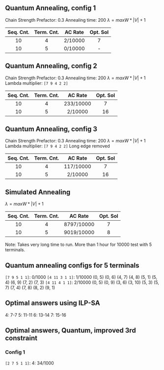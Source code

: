 ## Quantum Annealing, config 1

Chain Strength Prefactor: 0.3
Annealing time: 200
$\lambda = max{W} * |V| + 1$

| Seq. Cnt. | Term. Cnt. | AC Rate | Opt. Sol |
|:---------:|:----------:|:-------:|:--------:|
|    10     |     4      | 2/10000 |    7     |
|    10     |     5      | 0/10000 |    -     |

## Quantum Annealing, config 2
Chain Strength Prefactor: 0.3
Annealing time: 200
$\lambda = max{W} * |V| + 1$
Lambda multiplier: `[7 9 4 2 2]`

| Seq. Cnt. | Term. Cnt. |  AC Rate  | Opt. Sol |
|:---------:|:----------:|:---------:|:--------:|
|    10     |     4      | 233/10000 |    7     |
|    10     |     5      |  2/10000  |    16    |

## Quantum Annealing, config 3
Chain Strength Prefactor: 0.3
Annealing time: 200
$\lambda = max{W} * |V| + 1$
Lambda multiplier: `[7 9 4 2 2]`
Long edge removed

| Seq. Cnt. | Term. Cnt. |  AC Rate  | Opt. Sol |
|:---------:|:----------:|:---------:|:--------:|
|    10     |     4      | 117/10000 |    7     |
|    10     |     5      |  2/10000  |    16    |

## Simulated Annealing

$\lambda = max{W} * |V| + 1$

| Seq. Cnt. | Term. Cnt. |  AC Rate   | Opt. Sol |
|:---------:|:----------:|:----------:|:--------:|
|    10     |     4      | 8797/10000 |    7     |
|    10     |     5      | 9019/10000 |    8     |

Note: Takes very long time to run. More than 1 hour for 10000 test with 5 terminals.

## Quantum annealing configs for 5 terminals

`[7 9 5 1 1]`: 0/1000
`[4 11 3 1 1]`: 1/10000
(0, 5)
(0, 6)
(4, 7)
(4, 8)
(5, 1)
(5, 4)
(6, 9)
(7, 2)
(7, 3)
`[4 11 4 1 1]`: 2/10000
(0, 5)
(0, 9)
(3, 6)
(3, 10)
(5, 3)
(5, 7)
(7, 4)
(7, 8)
(8, 2)
(9, 1)

## Optimal answers using ILP-SA
4: 7-7
5: 11-11
6: 13-14
7: 15-16

## Optimal answers, Quantum, improved 3rd constraint
### Config 1
`[2 7 5 1 1]`:
4: 34/1000